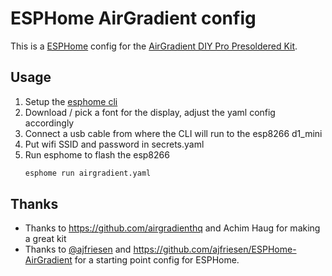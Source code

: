 # ESPHome AirGradient config

This is a [ESPHome](https://esphome.io/) config for the [AirGradient DIY Pro Presoldered Kit](https://www.airgradient.com/open-airgradient/shop/#!/DIY-Pro-Kit-Pre-Soldered/p/476627519/category=0).

## Usage
1. Setup the [esphome cli](https://esphome.io/guides/getting_started_command_line.html)
2. Download / pick a font for the display, adjust the yaml config accordingly
3. Connect a usb cable from where the CLI will run to the esp8266 d1_mini
4. Put wifi SSID and password in secrets.yaml
5. Run esphome to flash the esp8266
    ```sh
    esphome run airgradient.yaml
    ```

## Thanks
- Thanks to https://github.com/airgradienthq and Achim Haug for making a great kit
- Thanks to [@ajfriesen](https://github.com/ajfriesen) and https://github.com/ajfriesen/ESPHome-AirGradient for a starting point config for ESPHome.
